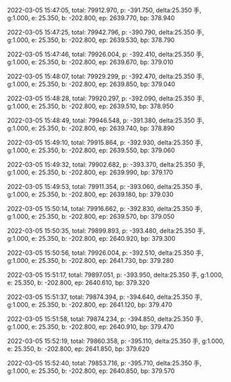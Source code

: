 2022-03-05 15:47:05, total: 79912.970, p: -391.750, delta:25.350 手, g:1.000, e: 25.350, b: -202.800, ep: 2639.770, bp: 378.940

2022-03-05 15:47:25, total: 79942.796, p: -390.790, delta:25.350 手, g:1.000, e: 25.350, b: -202.800, ep: 2639.530, bp: 378.790

2022-03-05 15:47:46, total: 79926.004, p: -392.410, delta:25.350 手, g:1.000, e: 25.350, b: -202.800, ep: 2639.670, bp: 379.010

2022-03-05 15:48:07, total: 79929.299, p: -392.470, delta:25.350 手, g:1.000, e: 25.350, b: -202.800, ep: 2639.850, bp: 379.040

2022-03-05 15:48:28, total: 79920.297, p: -392.090, delta:25.350 手, g:1.000, e: 25.350, b: -202.800, ep: 2639.510, bp: 378.950

2022-03-05 15:48:49, total: 79946.548, p: -391.380, delta:25.350 手, g:1.000, e: 25.350, b: -202.800, ep: 2639.740, bp: 378.890

2022-03-05 15:49:10, total: 79915.864, p: -392.930, delta:25.350 手, g:1.000, e: 25.350, b: -202.800, ep: 2639.550, bp: 379.060

2022-03-05 15:49:32, total: 79902.682, p: -393.370, delta:25.350 手, g:1.000, e: 25.350, b: -202.800, ep: 2639.990, bp: 379.170

2022-03-05 15:49:53, total: 79911.354, p: -393.060, delta:25.350 手, g:1.000, e: 25.350, b: -202.800, ep: 2639.180, bp: 379.030

2022-03-05 15:50:14, total: 79916.662, p: -392.830, delta:25.350 手, g:1.000, e: 25.350, b: -202.800, ep: 2639.570, bp: 379.050

2022-03-05 15:50:35, total: 79899.893, p: -393.480, delta:25.350 手, g:1.000, e: 25.350, b: -202.800, ep: 2640.920, bp: 379.300

2022-03-05 15:50:56, total: 79926.004, p: -392.510, delta:25.350 手, g:1.000, e: 25.350, b: -202.800, ep: 2641.730, bp: 379.280

2022-03-05 15:51:17, total: 79897.051, p: -393.950, delta:25.350 手, g:1.000, e: 25.350, b: -202.800, ep: 2640.610, bp: 379.320

2022-03-05 15:51:37, total: 79874.394, p: -394.640, delta:25.350 手, g:1.000, e: 25.350, b: -202.800, ep: 2641.120, bp: 379.470

2022-03-05 15:51:58, total: 79874.234, p: -394.850, delta:25.350 手, g:1.000, e: 25.350, b: -202.800, ep: 2640.910, bp: 379.470

2022-03-05 15:52:19, total: 79860.358, p: -395.110, delta:25.350 手, g:1.000, e: 25.350, b: -202.800, ep: 2641.850, bp: 379.620

2022-03-05 15:52:40, total: 79853.716, p: -395.710, delta:25.350 手, g:1.000, e: 25.350, b: -202.800, ep: 2640.850, bp: 379.570